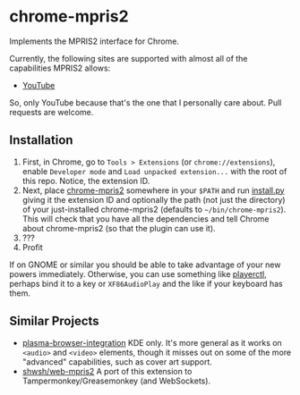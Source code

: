 # chrome-mpris2
Implements the MPRIS2 interface for Chrome.

Currently, the following sites are supported with almost all of the capabilities MPRIS2 allows:
* [YouTube](https://youtube.com)

So, only YouTube because that's the one that I personally care about.  Pull requests are welcome.

## Installation
1. First, in Chrome, go to `Tools > Extensions` (or `chrome://extensions`), enable `Developer mode` and `Load unpacked extension...` with the root of this repo.  Notice, the extension ID.
2. Next, place [chrome-mpris2](native/chrome-mpris2) somewhere in your `$PATH` and run [install.py](native/install.py) giving it the extension ID and optionally the path (not just the directory) of your just-installed chrome-mpris2 (defaults to `~/bin/chrome-mpris2`).  This will check that you have all the dependencies and tell Chrome about chrome-mpris2 (so that the plugin can use it).
3. ???
4. Profit

If on GNOME or similar you should be able to take advantage of your new powers immediately.  Otherwise, you can use something like [playerctl](https://github.com/acrisci/playerctl), perhaps bind it to a key or `XF86AudioPlay` and the like if your keyboard has them.
## Similar Projects
* [plasma-browser-integration](https://github.com/KDE/plasma-browser-integration)
  KDE only.  It's more general as it works on `<audio>` and `<video>` elements, though it misses out on some of the more "advanced" capabilities, such as cover art support.
* [shwsh/web-mpris2](https://github.com/shwsh/web-mpris2)
  A port of this extension to Tampermonkey/Greasemonkey (and WebSockets).

